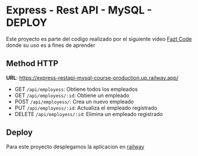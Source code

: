 # Express - Rest API - MySQL - DEPLOY

Este proyecto es parte del codigo realizado por el siguiente video [Fazt Code](https://www.youtube.com/watch?v=3dSkc-DIM74&ab_channel=Fazt) donde su uso es a fines de aprender

## Method HTTP 

**URL**: https://express-restapi-mysql-course-production.up.railway.app/

- GET `/api/employess`: Obtiene todos los empleados
- GET `/api/employess/:id`: Obtiene un empleado
- POST `/api/employess/`: Crea un nuevo empleado
- PUT `/api/employess/:id`: Actualiza el empleado registrado
- DELETE `/api/employess/:id`: Elimina un empleado registrado

## Deploy

Para este proyecto desplegamos la aplicacion en [railway](https://railway.app/)
